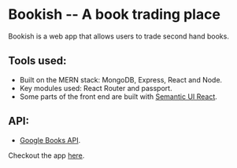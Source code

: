 # Bookish -- A book trading place
Bookish is a web app that allows users to trade second hand books.

## Tools used:
* Built on the MERN stack: MongoDB, Express, React and Node.
* Key modules used: React Router and passport.
* Some parts of the front end are built with [Semantic UI React](https://react.semantic-ui.com).

## API:
* [Google Books API](https://developers.google.com/books).

Checkout the app [here](https://bookish-0220.herokuapp.com/).
